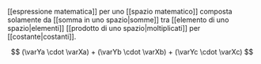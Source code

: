 [[espressione matematica]] per uno [[spazio matematico]] composta solamente da [[somma in uno spazio|somme]] tra [[elemento di uno spazio|elementi]] [[prodotto di uno spazio|moltiplicati]] per [[costante|costanti]].

$$
(\varYa \cdot \varXa)
+
(\varYb \cdot \varXb)
+
(\varYc \cdot \varXc)
$$
